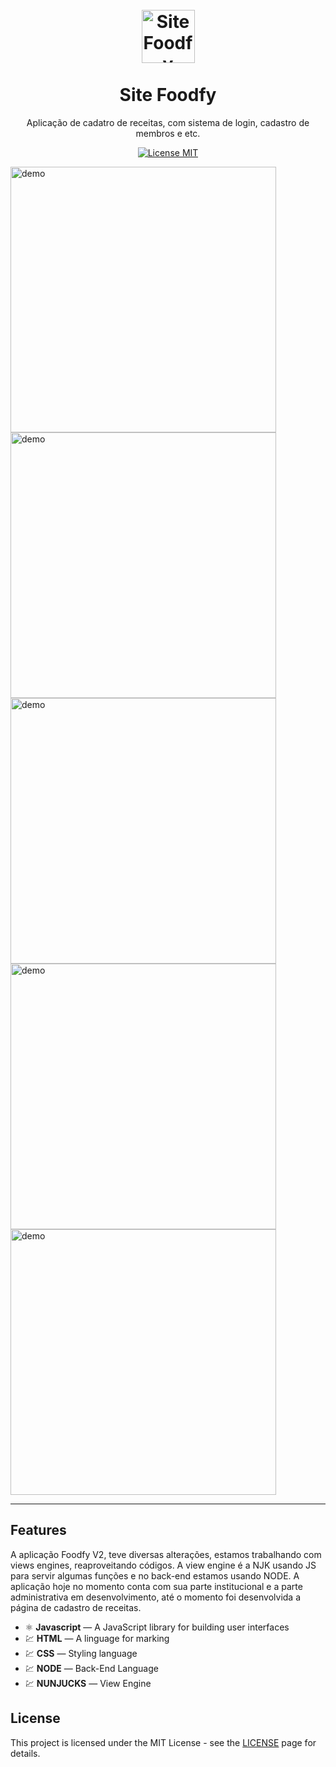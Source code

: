 
<h1 align="center">
<br>
  <img src="https://imgur.com/jHId2bF.png" alt="Site Foodfy" width="85">
<br>
<br>
Site Foodfy
</h1>
<p align="center">Aplicação de cadatro de receitas, com sistema de login, cadastro de membros e etc.</p>

<p align="center">
  <a href="https://opensource.org/licenses/MIT">
    <img src="https://img.shields.io/badge/License-MIT-blue.svg" alt="License MIT">
  </a>
</p>

[//]: # (Add your gifs/images here:)
<div>
  <img src="https://imgur.com/1gx3aYl.png" alt="demo" height="425">
  <img src="https://imgur.com/32OLr4H.png" alt="demo" height="425">
  <img src="https://imgur.com/dRKawCz.png" alt="demo" height="425">
  <img align="center" src="https://i.imgur.com/hWK2uL3.png" alt="demo" height="425">
  <img src="https://i.imgur.com/YT5FiZN.jpg" alt="demo" height="425">
</div>

<hr />

## Features
[//]: # (Add the features of your project here:)
A aplicação Foodfy V2, teve diversas alterações, estamos trabalhando com views engines, reaproveitando códigos. A view engine é a NJK usando JS para servir algumas funções e no back-end estamos usando NODE. A aplicação hoje no momento conta com sua parte institucional e a parte administrativa em desenvolvimento, até o momento foi desenvolvida a página de cadastro de receitas.

- ⚛️ **Javascript** — A JavaScript library for building user interfaces
- 💹 **HTML** — A linguage for marking
- 💹 **CSS** — Styling language
- 💹 **NODE** — Back-End Language
- 💹 **NUNJUCKS** — View Engine

## License

This project is licensed under the MIT License - see the [LICENSE](https://opensource.org/licenses/MIT) page for details.
